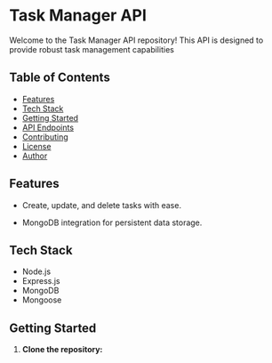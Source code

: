 # Task Manager API

Welcome to the Task Manager API repository! This API is designed to provide robust task management capabilities 
## Table of Contents

- [Features](#features)
- [Tech Stack](#tech-stack)
- [Getting Started](#getting-started)
- [API Endpoints](#api-endpoints)
- [Contributing](#contributing)
- [License](#license)
- [Author](#author)

## Features

- Create, update, and delete tasks with ease.

- MongoDB integration for persistent data storage.

## Tech Stack

- Node.js
- Express.js
- MongoDB
- Mongoose


## Getting Started

1. **Clone the repository:**
  
